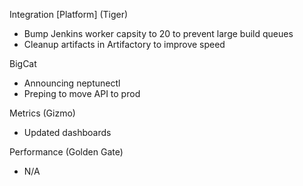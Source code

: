 


Integration [Platform] (Tiger)
- Bump Jenkins worker capsity to 20 to prevent large build queues
- Cleanup artifacts in Artifactory to improve speed

BigCat
- Announcing neptunectl
- Preping to move API to prod

Metrics (Gizmo)
- Updated dashboards

Performance (Golden Gate)
- N/A
<!--stackedit_data:
eyJoaXN0b3J5IjpbLTE0OTU3NTM5NjcsLTU3MTkyNjk4NSw2OD
I3NzY2MzVdfQ==
-->